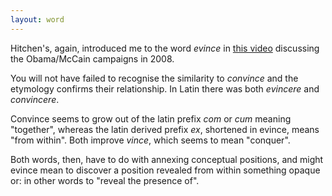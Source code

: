 ```yaml
---
layout: word
---
```


Hitchen's, again, introduced me to the word *evince* in [this video][vid] discussing the Obama/McCain campaigns in 2008.

[vid]: http://www.youtube.com/watch?v=zY6DISvIGLs&feature=player_detailpage#t=137s

You will not have failed to recognise the similarity to *convince* and the etymology confirms their relationship. In Latin there was both *evincere* and *convincere*.

Convince seems to grow out of the latin prefix *com* or *cum* meaning "together", whereas the latin derived prefix *ex*, shortened in evince, means "from within". Both improve *vince*, which seems to mean "conquer".

Both words, then, have to do with annexing conceptual positions, and might evince mean to discover a position revealed from within something opaque or: in other words to "reveal the presence of".